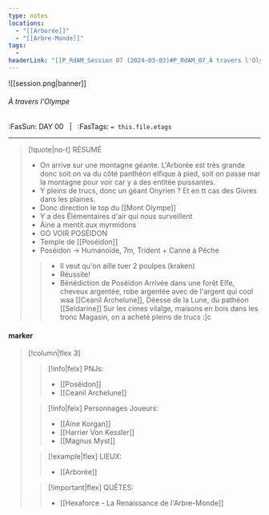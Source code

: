```yaml
---
type: notes
locations:
  - "[[Arborée]]"
  - "[[Arbre-Monde]]"
tags:
  - 
headerLink: "[[P_RdAM_Session 07 (2024-03-03)#P_RdAM_07_À travers l'Olympe]]"
---
```


![[session.png|banner]]
###### À travers l'Olympe
<span class="sub2">:FasSun: DAY 00 &nbsp; | &nbsp; :FasTags: `= this.file.etags`</span>
___

> [!quote|no-t] RÉSUMÉ
> - On arrive sur une montagne géante. L'Arborée est très grande donc soit on va du côté panthéon elfique à pied, soit on passe mar la montagne pour voir car y a des entitée puissantes. 
> - Y pleins de trucs, donc un géant Onyrien ? Et en tt cas des Givres dans les plaines.
> - Donc direction le top du [[Mont Olympe]]
> - Y a des Élémentaires d'air qui nous surveillent
> - Àine a mentit aux myrmidons
> - GO VOIR POSÉIDON
> - Temple de [[Poséidon]]
> - Poséidon -> Humanoïde, 7m, Trident + Canne à Pêche
> > - Il veut qu'on aille tuer 2 poulpes (kraken)
> > - Réussite!
> > - Bénédiction de Poséidon
>Arrivée dans une forêt
>Elfe, cheveux argentée, robe argentée avec de l'argent qui cool
>waa
>[[Ceanil Archelune]], Déesse de la Lune, du pathéon [[Seldarine]]
> Sur les cimes vilalge, maisons en bois dans les tronc
> Magasin, on a acheté pleins de trucs :]c

#### marker
> [!column|flex 3]
>> [!info|felx] PNJs:
>> - [[Poséidon]]
>> - [[Ceanil Archelune]]
>
>> [!info|felx] Personnages Joueurs:
>> - [[Áine Korgan]]
>> - [[Harrier Von Kessler]]
>> - [[Magnus Myst]]
>
>> [!example|flex] LIEUX:
>> - [[Arborée]]
>
>> [!important|flex] QUÊTES:
>> - [[Hexaforce - La Renaissance de l'Arbre-Monde]]
